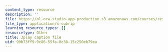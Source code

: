 ```yaml
---
content_type: resource
description: ''
file: https://ol-ocw-studio-app-production.s3.amazonaws.com/courses/res-18-006-calculus-revisited-single-variable-calculus-fall-2010/99b73ff99c8655fa8c3815c250eb79ea_EeLD_40wDoU.vtt
file_type: application/x-subrip
learning_resource_types: []
resourcetype: Other
title: 3play caption file
uid: 99b73ff9-9c86-55fa-8c38-15c250eb79ea
---
```

